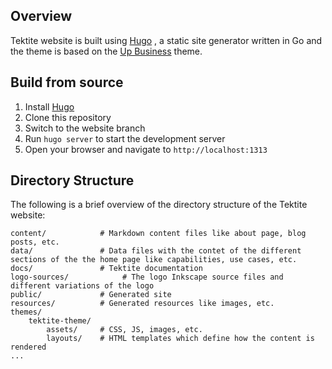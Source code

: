 ## Overview

Tektite website is built using [Hugo](https://www.gohugo.io) , a static site generator written in Go and the theme is based on the [Up Business](https://themes.gohugo.io/themes/up-business-theme/) theme.

## Build from source

1. Install [Hugo](https://gohugo.io/categories/installation/)
2. Clone this repository
3. Switch to the website branch
4. Run `hugo server` to start the development server
5. Open your browser and navigate to `http://localhost:1313`

## Directory Structure

The following is a brief overview of the directory structure of the Tektite website:

```plaintext
content/            # Markdown content files like about page, blog posts, etc.
data/               # Data files with the contet of the different sections of the the home page like capabilities, use cases, etc.
docs/               # Tektite documentation
logo-sources/            # The logo Inkscape source files and different variations of the logo
public/             # Generated site
resources/          # Generated resources like images, etc.
themes/
    tektite-theme/
        assets/     # CSS, JS, images, etc.
        layouts/    # HTML templates which define how the content is rendered
...
```

